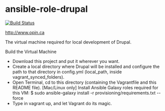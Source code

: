 # ansible-role-drupal

[![Build Status](https://travis-ci.org/OPIN-DRUPAL/ansible-role-drupal.svg)](https://travis-ci.org/OPIN-DRUPAL/ansible-role-drupal)

http://www.opin.ca

The virtual machine required for local development of Drupal.

Build the Virtual Machine

* Download this project and put it wherever you want.
* Create a local directory where Drupal will be installed and configure the path to that directory in config.yml (local_path, inside vagrant_synced_folders).
* Open Terminal, cd to this directory (containing the Vagrantfile and this README file).
[Mac/Linux only] Install Ansible Galaxy roles required for this VM: $ sudo ansible-galaxy install -r provisioning/requirements.txt --force
* Type in vagrant up, and let Vagrant do its magic.
